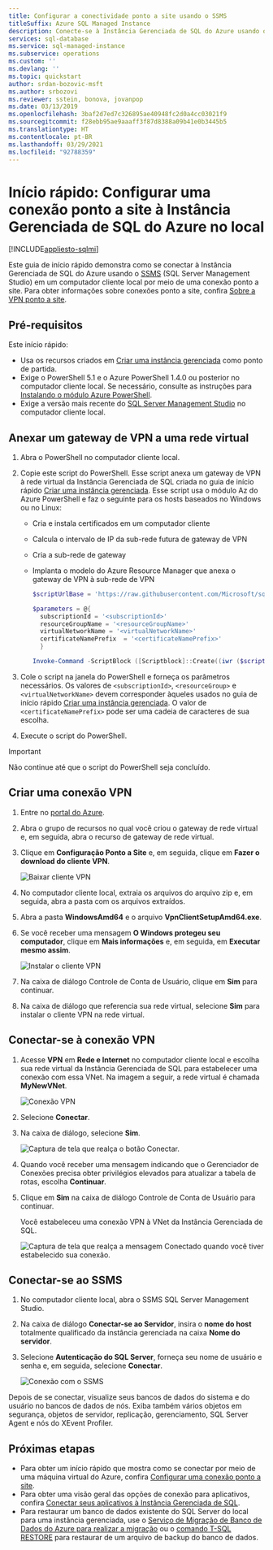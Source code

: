 ```yaml
---
title: Configurar a conectividade ponto a site usando o SSMS
titleSuffix: Azure SQL Managed Instance
description: Conecte-se à Instância Gerenciada de SQL do Azure usando o SSMS (SQL Server Management Studio) usando uma conexão ponto a site em um computador cliente local.
services: sql-database
ms.service: sql-managed-instance
ms.subservice: operations
ms.custom: ''
ms.devlang: ''
ms.topic: quickstart
author: srdan-bozovic-msft
ms.author: srbozovi
ms.reviewer: sstein, bonova, jovanpop
ms.date: 03/13/2019
ms.openlocfilehash: 3baf2d7ed7c326895ae40948fc2d0a4cc03021f9
ms.sourcegitcommit: f28ebb95ae9aaaff3f87d8388a09b41e0b3445b5
ms.translationtype: HT
ms.contentlocale: pt-BR
ms.lasthandoff: 03/29/2021
ms.locfileid: "92788359"
---
```

# <a name="quickstart-configure-a-point-to-site-connection-to-azure-sql-managed-instance-from-on-premises"></a>Início rápido: Configurar uma conexão ponto a site à Instância Gerenciada de SQL do Azure no local
[!INCLUDE[appliesto-sqlmi](../includes/appliesto-sqlmi.md)]

Este guia de início rápido demonstra como se conectar à Instância Gerenciada de SQL do Azure usando o [SSMS](/sql/ssms/sql-server-management-studio-ssms) (SQL Server Management Studio) em um computador cliente local por meio de uma conexão ponto a site. Para obter informações sobre conexões ponto a site, confira [Sobre a VPN ponto a site](../../vpn-gateway/point-to-site-about.md).

## <a name="prerequisites"></a>Pré-requisitos

Este início rápido:

- Usa os recursos criados em [Criar uma instância gerenciada](instance-create-quickstart.md) como ponto de partida.
- Exige o PowerShell 5.1 e o Azure PowerShell 1.4.0 ou posterior no computador cliente local. Se necessário, consulte as instruções para [Instalando o módulo Azure PowerShell](/powershell/azure/install-az-ps#install-the-azure-powershell-module).
- Exige a versão mais recente do [SQL Server Management Studio](/sql/ssms/sql-server-management-studio-ssms) no computador cliente local.

## <a name="attach-a-vpn-gateway-to-a-virtual-network"></a>Anexar um gateway de VPN a uma rede virtual

1. Abra o PowerShell no computador cliente local.

2. Copie este script do PowerShell. Esse script anexa um gateway de VPN à rede virtual da Instância Gerenciada de SQL criada no guia de início rápido [Criar uma instância gerenciada](instance-create-quickstart.md). Esse script usa o módulo Az do Azure PowerShell e faz o seguinte para os hosts baseados no Windows ou no Linux:

   - Cria e instala certificados em um computador cliente
   - Calcula o intervalo de IP da sub-rede futura de gateway de VPN
   - Cria a sub-rede de gateway
   - Implanta o modelo do Azure Resource Manager que anexa o gateway de VPN à sub-rede de VPN

     ```powershell
     $scriptUrlBase = 'https://raw.githubusercontent.com/Microsoft/sql-server-samples/master/samples/manage/azure-sql-db-managed-instance/attach-vpn-gateway'

     $parameters = @{
       subscriptionId = '<subscriptionId>'
       resourceGroupName = '<resourceGroupName>'
       virtualNetworkName = '<virtualNetworkName>'
       certificateNamePrefix  = '<certificateNamePrefix>'
       }

     Invoke-Command -ScriptBlock ([Scriptblock]::Create((iwr ($scriptUrlBase+'/attachVPNGateway.ps1?t='+ [DateTime]::Now.Ticks)).Content)) -ArgumentList $parameters, $scriptUrlBase
     ```

3. Cole o script na janela do PowerShell e forneça os parâmetros necessários. Os valores de `<subscriptionId>`, `<resourceGroup>` e `<virtualNetworkName>` devem corresponder àqueles usados no guia de início rápido [Criar uma instância gerenciada](instance-create-quickstart.md). O valor de `<certificateNamePrefix>` pode ser uma cadeia de caracteres de sua escolha.

4. Execute o script do PowerShell.

> [!IMPORTANT]
> Não continue até que o script do PowerShell seja concluído.

## <a name="create-a-vpn-connection"></a>Criar uma conexão VPN

1. Entre no [portal do Azure](https://portal.azure.com/).
2. Abra o grupo de recursos no qual você criou o gateway de rede virtual e, em seguida, abra o recurso de gateway de rede virtual.
3. Clique em **Configuração Ponto a Site** e, em seguida, clique em **Fazer o download do cliente VPN**.

    ![Baixar cliente VPN](./media/point-to-site-p2s-configure/download-vpn-client.png)  
4. No computador cliente local, extraia os arquivos do arquivo zip e, em seguida, abra a pasta com os arquivos extraídos.
5. Abra a pasta **WindowsAmd64** e o arquivo **VpnClientSetupAmd64.exe**.
6. Se você receber uma mensagem **O Windows protegeu seu computador**, clique em **Mais informações** e, em seguida, em **Executar mesmo assim**.

    ![Instalar o cliente VPN](./media/point-to-site-p2s-configure/vpn-client-defender.png)
7. Na caixa de diálogo Controle de Conta de Usuário, clique em **Sim** para continuar.
8. Na caixa de diálogo que referencia sua rede virtual, selecione **Sim** para instalar o cliente VPN na rede virtual.

## <a name="connect-to-the-vpn-connection"></a>Conectar-se à conexão VPN

1. Acesse **VPN** em **Rede e Internet** no computador cliente local e escolha sua rede virtual da Instância Gerenciada de SQL para estabelecer uma conexão com essa VNet. Na imagem a seguir, a rede virtual é chamada **MyNewVNet**.

    ![Conexão VPN](./media/point-to-site-p2s-configure/vpn-connection.png)  
2. Selecione **Conectar**.
3. Na caixa de diálogo, selecione **Sim**.

    ![Captura de tela que realça o botão Conectar.](./media/point-to-site-p2s-configure/vpn-connection2.png)  
4. Quando você receber uma mensagem indicando que o Gerenciador de Conexões precisa obter privilégios elevados para atualizar a tabela de rotas, escolha **Continuar**.
5. Clique em **Sim** na caixa de diálogo Controle de Conta de Usuário para continuar.

   Você estabeleceu uma conexão VPN à VNet da Instância Gerenciada de SQL.

    ![Captura de tela que realça a mensagem Conectado quando você tiver estabelecido sua conexão.](./media/point-to-site-p2s-configure/vpn-connection-succeeded.png)  

## <a name="connect-with-ssms"></a>Conectar-se ao SSMS

1. No computador cliente local, abra o SSMS SQL Server Management Studio.
2. Na caixa de diálogo **Conectar-se ao Servidor**, insira o **nome do host** totalmente qualificado da instância gerenciada na caixa **Nome do servidor**.
3. Selecione **Autenticação do SQL Server**, forneça seu nome de usuário e senha e, em seguida, selecione **Conectar**.

    ![Conexão com o SSMS](./media/point-to-site-p2s-configure/ssms-connect.png)  

Depois de se conectar, visualize seus bancos de dados do sistema e do usuário no bancos de dados de nós. Exiba também vários objetos em segurança, objetos de servidor, replicação, gerenciamento, SQL Server Agent e nós do XEvent Profiler.

## <a name="next-steps"></a>Próximas etapas

- Para obter um início rápido que mostra como se conectar por meio de uma máquina virtual do Azure, confira [Configurar uma conexão ponto a site](point-to-site-p2s-configure.md).
- Para obter uma visão geral das opções de conexão para aplicativos, confira [Conectar seus aplicativos à Instância Gerenciada de SQL](connect-application-instance.md).
- Para restaurar um banco de dados existente do SQL Server do local para uma instância gerenciada, use o [Serviço de Migração de Banco de Dados do Azure para realizar a migração](../../dms/tutorial-sql-server-to-managed-instance.md) ou o [comando T-SQL RESTORE](restore-sample-database-quickstart.md) para restaurar de um arquivo de backup do banco de dados.